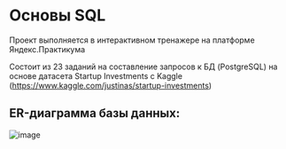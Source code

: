 # Основы SQL
Проект выполняется в интерактивном тренажере на платформе Яндекс.Практикума

Состоит из 23 заданий на составление запросов к БД (PostgreSQL) на основе датасета Startup Investments с Kaggle (https://www.kaggle.com/justinas/startup-investments)

## ER-диаграмма базы данных:
![image](https://github.com/mikonaft/Data_Analyst_portfolio/assets/116086969/bb14e8f0-513a-44de-818d-e00a8ba95f13)

